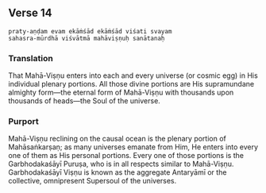 ## Verse 14

    praty-aṇḍam evam ekāṁśād ekāṁśād viśati svayam
    sahasra-mūrdhā viśvātmā mahāviṣṇuḥ sanātanaḥ

### Translation

That Mahā-Viṣṇu enters into each and every universe (or cosmic egg) in His individual plenary portions. All those divine portions are His supramundane almighty form—the eternal form of Mahā-Viṣṇu with thousands upon thousands of heads—the Soul of the universe.

### Purport

Mahā-Viṣṇu reclining on the causal ocean is the plenary portion of Mahāsaṅkarṣaṇ; as many universes emanate from Him, He enters into every one of them as His personal portions. Every one of those portions is the Garbhodakaśāyī Puruṣa, who is in all respects similar to Mahā-Viṣṇu. Garbhodakaśāyī Viṣṇu is known as the aggregate Antaryāmī or the collective, omnipresent Supersoul of the universes.
